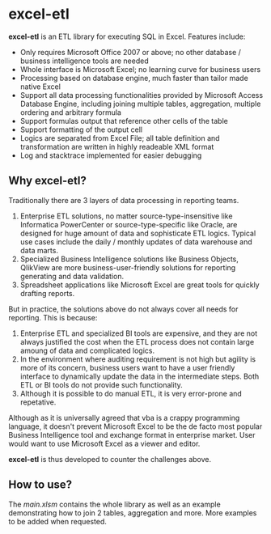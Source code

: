 excel-etl
=========

**excel-etl** is an ETL library for executing SQL in Excel. Features include:

* Only requires Microsoft Office 2007 or above; no other database / business intelligence tools are needed
* Whole interface is Microsoft Excel; no learning curve for business users
* Processing based on database engine, much faster than tailor made native Excel 
* Support all data processing functionalities provided by Microsoft Access Database Engine, including joining multiple tables, aggregation, multiple ordering and arbitrary formula
* Support formulas output that reference other cells of the table
* Support formatting of the output cell
* Logics are separated from Excel File; all table definition and transformation are written in highly readeable XML format
* Log and stacktrace implemented for easier debugging

Why excel-etl?
---------

Traditionally there are 3 layers of data processing in reporting teams.

1. Enterprise ETL solutions, no matter source-type-insensitive like Informatica PowerCenter or source-type-specific like Oracle, are designed for huge amount of data and sophisticate ETL logics. Typical use cases include the daily / monthly updates of data warehouse and data marts.
2. Specialized Business Intelligence solutions like Business Objects, QlikView are more business-user-friendly solutions for reporting generating and data validation.
3. Spreadsheet applications like Microsoft Excel are great tools for quickly drafting reports.

But in practice, the solutions above do not always cover all needs for reporting. This is because:

1. Enterprise ETL and specialized BI tools are expensive, and they are not always justified the cost when the ETL process does not contain large amoung of data and complicated logics.
2. In the environment where auditing requirement is not high but agility is more of its concern, business users want to have a user friendly interface to dynamically update the data in the intermediate steps. Both ETL or BI tools do not provide such functionality.
3. Although it is possible to do manual ETL, it is very error-prone and repetative.


Although as it is universally agreed that vba is a crappy programming language, it doesn't prevent Microsoft Excel to be the de facto most popular Business Intelligence tool and exchange format in enterprise market. User would want to use Microsoft Excel as a viewer and editor.

**excel-etl** is thus developed to counter the challenges above.

How to use?
--------
The *main.xlsm* contains the whole library as well as an example demonstrating how to join 2 tables, aggregation and more. More examples to be added when requested.
